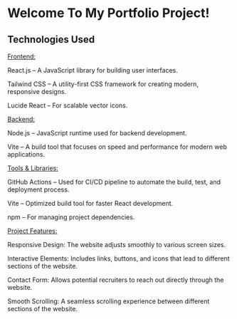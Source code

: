 # Welcome To My Portfolio Project!

## Technologies Used
<ins>Frontend:</ins>

React.js – A JavaScript library for building user interfaces.

Tailwind CSS – A utility-first CSS framework for creating modern, responsive designs.

Lucide React – For scalable vector icons.

<ins>Backend:</ins>

Node.js – JavaScript runtime used for backend development.

Vite – A build tool that focuses on speed and performance for modern web applications.

<ins>Tools & Libraries:</ins> 

GitHub Actions – Used for CI/CD pipeline to automate the build, test, and deployment process.

Vite – Optimized build tool for faster React development.

npm – For managing project dependencies.

<ins>Project Features:</ins> 

Responsive Design: The website adjusts smoothly to various screen sizes.

Interactive Elements: Includes links, buttons, and icons that lead to different sections of the website.

Contact Form: Allows potential recruiters to reach out directly through the website.

Smooth Scrolling: A seamless scrolling experience between different sections of the website.
